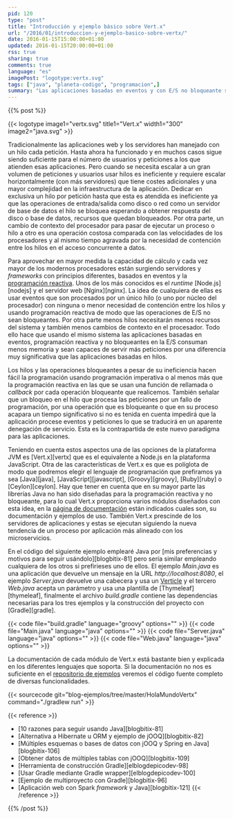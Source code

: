 ```yaml
---
pid: 120
type: "post"
title: "Introducción y ejemplo básico sobre Vert.x"
url: "/2016/01/introduccion-y-ejemplo-basico-sobre-vertx/"
date: 2016-01-15T15:00:00+01:00
updated: 2016-01-15T20:00:00+01:00
rss: true
sharing: true
comments: true
language: "es"
imagePost: "logotype:vertx.svg"
tags: ["java", "planeta-codigo", "programacion",]
summary: "Las aplicaciones basadas en eventos y con E/S no bloqueante son más eficientes, requieren menos recursos y son capaces de servir más peticiones o usuarios por unidad de tiempo. En JavaScript su mejor representante es Node.js, en la plataforma JVM uno equivalente es Vert.x. Pero también tiene sus contrapartidas. En el artículo incluiré un pequeño ejemplo de Vert.x que muestre las diferencias con las aplicaciones tradicionalmente basadas en hilos y llamadas a métodos bloqueantes."
---
```


{{% post %}}

{{< logotype image1="vertx.svg" title1="Vert.x" width1="300" image2="java.svg" >}}

Tradicionalmente las aplicaciones web y los servidores han manejado con un hilo cada petición. Hasta ahora ha funcionado y en muchos casos sigue siendo suficiente para el número de usuarios y peticiones a los que atienden esas aplicaciones. Pero cuando se necesita escalar a un gran volumen de peticiones y usuarios usar hilos es ineficiente y requiere escalar horizontalmente (con más servidores) que tiene costes adicionales y una mayor complejidad en la infraestructura de la aplicación. Dedicar en exclusiva un hilo por petición hasta que esta es atendida es ineficiente ya que las operaciones de  entrada/salida como disco o red como un servidor de base de datos el hilo se bloquea esperando a obtener respuesta del disco o base de datos, recursos que quedan bloqueados. Por otra parte, un cambio de contexto del procesador para pasar de ejecutar un proceso o hilo a otro es una operación costosa comparada con las velocidades de los procesadores y al mismo tiempo agravada por la necesidad de contención entre los hilos en el acceso concurrente a datos.

Para aprovechar en mayor medida la capacidad de cálculo y cada vez mayor de los modernos procesadores están surgiendo servidores y _frameworks_ con principios diferentes, basados en eventos y la [programación reactiva](https://en.wikipedia.org/wiki/Reactive_programming). Unos de los más conocidos es el _runtime_ [Node.js][nodejs] y el servidor web [Nginx][nginx]. La idea de cualquiera de ellas es usar eventos que son procesados por un único hilo (o uno por núcleo del procesador) con ninguna o menor necesidad de contención entre los hilos y usando programación reactiva de modo que las operaciones de E/S no sean bloqueantes. Por otra parte menos hilos necesitarán menos recursos del sistema y también menos cambios de contexto en el procesador. Todo ello hace que usando el mismo sistema las aplicaciones basadas en eventos, programación reactiva y no bloqueantes en la E/S consuman menos memoria y sean capaces de servir más peticiones por una diferencia muy significativa que las aplicaciones basadas en hilos.

Los hilos y las operaciones bloqueantes a pesar de su ineficiencia hacen fácil la programación usando programación imperativa o al menos más que la programación reactiva en las que se usan una función de rellamada o _callback_ por cada operación bloqueante que realicemos. También señalar que un bloqueo en el hilo que procesa las peticiones por un fallo de programación, por una operación que es bloqueante o que en su proceso acapara un tiempo significativo si no es tenida en cuenta impedirá que la aplicación procese eventos y peticiones lo que se traducirá en un aparente denegación de servicio. Esta es la contrapartida de este nuevo paradigma para las aplicaciones.

Teniendo en cuenta estos aspectos una de las opciones de la plataforma JVM es [Vert.x][vertx] que es el equivalente a Node.js en la plataforma JavaScript. Otra de las características de Vert.x es que es políglota de modo que podremos elegir el lenguaje de programación que prefiramos ya sea [Java][java], [JavaScript][javascript], [Groovy][groovy], [Ruby][ruby] o [Ceylon][ceylon]. Hay que tener en cuenta que en su mayor parte las librerías Java no han sido diseñadas para la programación reactiva y no bloqueante, para lo cual Vert.x proporciona varios módulos diseñados con esta idea, en la [página de documentación](https://vertx.io/docs/) están indicados cuales son, su documentación y ejemplos de uso. También Vert.x prescinde de los servidores de aplicaciones y estas se ejecutan siguiendo la nueva tendencia de un proceso por aplicación más alineado con los microservicios.

En el código del siguiente ejemplo emplearé Java por [mis preferencias y motivos para seguir usándolo][blogbitix-81] pero sería similar empleando cualquiera de los otros si prefirieses uno de ellos. El ejemplo _Main.java_ es una aplicación que devuelve un mensaje en la URL _http\://localhost:8080_, el ejemplo _Server.java_ devuelve una cabecera y usa un [Verticle](https://vertx.io/docs/vertx-core/java/#_verticles) y el tercero _Web.java_ acepta un parámetro y usa una plantilla de [Thymeleaf][thymeleaf], finalmente el archivo _build.gradle_ contiene las dependencias necesarias para los tres ejemplos y la construcción del proyecto con [Gradle][gradle].

{{< code file="build.gradle" language="groovy" options="" >}}
{{< code file="Main.java" language="java" options="" >}}
{{< code file="Server.java" language="java" options="" >}}
{{< code file="Web.java" language="java" options="" >}}

La documentación de cada módulo de Vert.x está bastante bien y explicada en los diferentes lenguajes que soporta. Si la documentación no nos es suficiente en el [repositorio de ejemplos](https://github.com/vert-x3/vertx-examples) veremos el código fuente completo de diversas funcionalidades.

{{< sourcecode git="blog-ejemplos/tree/master/HolaMundoVertx" command="./gradlew run" >}}

{{< reference >}}
* [10 razones para seguir usando Java][blogbitix-81]
* [Alternativa a Hibernate u ORM y ejemplo de jOOQ][blogbitix-82]
* [Múltiples esquemas o bases de datos con jOOQ y Spring en Java][blogbitix-106]
* [Obtener datos de múltiples tablas con jOOQ][blogbitix-109]
* [Herramienta de construcción Gradle][elblogdepicodev-98]
* [Usar Gradle mediante Gradle wrapper][elblogdepicodev-100]
* [Ejemplo de multiproyecto con Gradle][blogbitix-96]
* [Aplicación web con Spark _framework_ y Java][blogbitix-121]
{{< /reference >}}

{{% /post %}}
